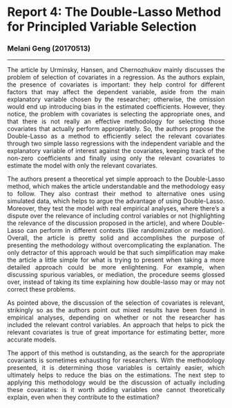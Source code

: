 # Report 4: The Double-Lasso Method for Principled Variable Selection

### Melani Geng (20170513)

---

<div align="justify"> 

The article by Urminsky, Hansen, and Chernozhukov mainly discusses the problem of selection of covariates in a regression. As the authors explain, the presence of covariates is important: they help control for different factors that may affect the dependent variable, aside from the main explanatory variable chosen by the researcher; otherwise, the omission would end up introducing bias in the estimated coefficients. However, they notice, the problem with covariates is selecting the appropriate ones, and that there is not really an effective methodology for selecting those covariates that actually perform appropriately. So, the authors propose the Double-Lasso as a method to efficiently select the relevant covariates through two simple lasso regressions with the independent variable and the explanatory variable of interest against the covariates, keeping track of the non-zero coefficients and finally using only the relevant covariates to estimate the model with only the relevant covariates. 

The authors present a theoretical yet simple approach to the Double-Lasso method, which makes the article understandable and the methodology easy to follow. They also contrast their method to alternative ones using simulated data, which helps to argue the advantage of using Double-Lasso. Moreover, they test the model with real empirical analyses, where there’s a dispute over the relevance of including control variables or not (highlighting the relevance of the discussion proposed in the article), and where Double-Lasso can perform in different contexts (like randomization or mediation). Overall, the article is pretty solid and accomplishes the purpose of presenting the methodology without overcomplicating the explanation. The only detractor of this approach would be that such simplification may make the article a little simple for what is trying to present when taking a more detailed approach could be more enlightening. For example, when discussing spurious variables, or mediation, the procedure seems glossed over, instead of taking its time explaining how double-lasso may or may not correct these problems.

As pointed above, the discussion of the selection of covariates is relevant, strikingly so as the authors point out mixed results have been found in empirical analyses, depending on whether or not the researcher has included the relevant control variables. An approach that helps to pick the relevant covariates is true of great importance for estimating better, more accurate models.

The apport of this method is outstanding, as the search for the appropriate covariants is sometimes exhausting for researchers. With the methodology presented, it is determining those variables is certainly easier, which ultimately helps to reduce the bias on the estimations. The next step to applying this methodology would be the discussion of actually including these covariates: is it worth adding variables one cannot theoretically explain, even when they contribute to the estimation? 






</div>